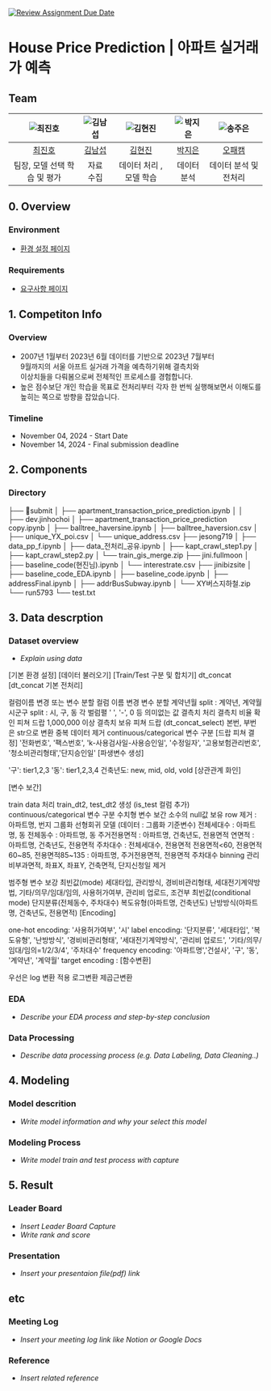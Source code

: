 [![Review Assignment Due Date](https://classroom.github.com/assets/deadline-readme-button-22041afd0340ce965d47ae6ef1cefeee28c7c493a6346c4f15d667ab976d596c.svg)](https://classroom.github.com/a/znc2XbtA)
# House Price Prediction | 아파트 실거래가 예측
## Team

| ![최진호](https://avatars.githubusercontent.com/u/40931237?s=88&v=4) | ![김남섭](https://avatars.githubusercontent.com/u/178737930?s=88&v=4) | ![김현진](https://avatars.githubusercontent.com/u/180828922?s=88&v=4) | ![박지은](https://avatars.githubusercontent.com/u/182731776?s=88&v=4) | ![송주은](https://avatars.githubusercontent.com/u/182833254?s=88&v=4) |
| :--------------------------------------------------------------: | :--------------------------------------------------------------: | :--------------------------------------------------------------: | :--------------------------------------------------------------: | :--------------------------------------------------------------: |
|            [최진호](https://github.com/lojino)             |            [김남섭](https://github.com/PotatoKim1)             |            [김현진](https://github.com/jinibizsite)             |            [박지은](https://github.com/FULLMOOONBY)             |            [오패캠](https://github.com/jsonghcbiz)             |
|                            팀장, 모델 선택 학습 및 평가                             |                            자료 수집                             |                            데이터 처리 , 모델 학습                             |                            데이터분석                             |                            데이터 분석 및 전처리                             |

## 0. Overview
### Environment
- [환경 설정 페이지](https://github.com/UpstageAILab5-Classroom/upstageailab5-ml-regression-ml_r2/blob/main/environment.md)

### Requirements
- [요구사항 페이지](https://github.com/UpstageAILab5-Classroom/upstageailab5-ml-regression-ml_r2/blob/main/requirements.txt)

## 1. Competiton Info

### Overview

- 2007년 1월부터 2023년 6월 데이터를 기반으로  2023년 7월부터   
  9월까지의 서울 아프트 실거래 가격을 예측하기위해 결측치와   
  이상치들을 다뤄봄으로써 전체적인 프로세스를 경험합니다.
- 높은 점수보단 개인 학습을 목표로 전처리부터 각자 한 번씩 
  실행해보면서 이해도를 높히는 쪽으로 방향을 잡았습니다.

### Timeline

- November 04, 2024 - Start Date
- November 14, 2024 - Final submission deadline

## 2. Components

### Directory

├── submit
│   ├── apartment_transaction_price_prediction.ipynb
│   │   
├── dev.jinhochoi
│   ├── apartment_transaction_price_prediction copy.ipynb
│   ├── balltree_haversine.ipynb
│   ├── balltree_haversion.csv
│   ├── unique_YX_poi.csv
│   └── unique_address.csv
├── jesong719
│   ├── data_pp_f.ipynb
│   ├── data_전처리_공유.ipynb
│   ├── kapt_crawl_step1.py
│   ├── kapt_crawl_step2.py
│   └── train_gis_merge.zip
├── jini.fullmoon
│   ├── baseline_code(현진님).ipynb
│   └── interestrate.csv
├── jinibizsite
│   ├── baseline_code_EDA.ipynb
│   ├── baseline_code.ipynb
│   ├── addressFinal.ipynb
│   ├── addrBusSubway.ipynb
│   └── XY버스지하철.zip
└── run5793
    └── test.txt

## 3. Data descrption

### Dataset overview

- _Explain using data_

[기본 환경 설정]
[데이터 불러오기]
[Train/Test 구분 및 합치기]
dt_concat
[dt_concat 기본 전처리]

컬럼이름 변경 또는 변수 분할
컬럼 이름 변경
변수 분할
계약년월 split : 계약년, 계약월
시군구 split : 시, 구, 동
각 벌럼펼 ' ', '-', 0 등 의미없는 값 결측치 처리
결측치 비율 확인
피쳐 드랍
1,000,000 이상 결측치 보유 피쳐 드랍 (dt_concat_select)
본번, 부번은 str으로 변환
중복 데이터 제거
continuous/categorical 변수 구분 [드랍 피쳐 결정]
'전화번호', '팩스번호', 'k-사용검사일-사용승인일', '수정일자', '고용보험관리번호', '청소비관리형태','단지승인일'
[파생변수 생성]

'구': tier1,2,3
'동': tier1,2,3,4
건축년도: new, mid, old, vold
[상관관계 화인]

[변수 보간]

train data 처리
train_dt2, test_dt2 생성 (is_test 컬럼 추가)
continuous/categorical 변수 구분
수치형 변수 보간
소수의 null값 보유 row 제거 : 아파트명, 번지
그룹화 선형회귀 모델 (데이터 : 그룹화 기준변수)
전체세대수 : 아파트명, 동
전체동수 : 아파트명, 동
주거전용면적 : 아파트명, 건축년도, 전용면적
연면적 : 아파트명, 건축년도, 전용면적
주차대수 : 전체세대수, 전용면적
전용면적<60, 전용면적60~85, 전용면적85~135 : 아파트명, 주거전용면적, 전용면적
주차대수 binning
관리비부과면적, 좌표X, 좌표Y, 건축면적, 단지신청일 제거

범주형 변수 보강
최빈값(mode)
세대타입, 관리방식, 경비비관리형태, 세대전기계약방법, 기타/의무/임대/임의, 사용허가여부, 관리비 업로드,
조건부 최빈값(conditional mode)
단지분류(전체동수, 주차대수)
복도유형(아파트명, 건축년도)
난방방식(아파트명, 건축년도, 전용면적)
[Encoding]

one-hot encoding: '사용허가여부', '시'
label encoding: '단지분류', '세대타입', '복도유형', '난방방식', '경비비관리형태', '세대전기계약방식', '관리비 업로드', '기타/의무/임대/임의=1/2/3/4', '주차대수'
frequency encoding: '아파트명','건설사', '구', '동', '계약년', '계약월'
target encoding :
[함수변환]

우선은 log 변환 적용
로그변환
제곱근변환

### EDA

- _Describe your EDA process and step-by-step conclusion_

### Data Processing

- _Describe data processing process (e.g. Data Labeling, Data Cleaning..)_

## 4. Modeling

### Model descrition

- _Write model information and why your select this model_

### Modeling Process

- _Write model train and test process with capture_

## 5. Result

### Leader Board

- _Insert Leader Board Capture_
- _Write rank and score_

### Presentation

- _Insert your presentaion file(pdf) link_

## etc

### Meeting Log

- _Insert your meeting log link like Notion or Google Docs_

### Reference

- _Insert related reference_
